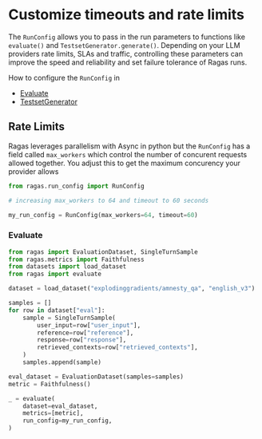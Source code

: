 # Customize timeouts and rate limits

The `RunConfig` allows you to pass in the run parameters to functions like `evaluate()` and `TestsetGenerator.generate()`. Depending on your LLM providers rate limits, SLAs and traffic, controlling these parameters can improve the speed and reliability and set failure tolerance of Ragas runs.

How to configure the `RunConfig` in

- [Evaluate](#evaluate)
- [TestsetGenerator]()

## Rate Limits

Ragas leverages parallelism with Async in python but the `RunConfig` has a field called `max_workers` which control the number of concurent requests allowed together. You adjust this to get the maximum concurency your provider allows


```python
from ragas.run_config import RunConfig

# increasing max_workers to 64 and timeout to 60 seconds

my_run_config = RunConfig(max_workers=64, timeout=60)
```

### Evaluate


```python
from ragas import EvaluationDataset, SingleTurnSample
from ragas.metrics import Faithfulness
from datasets import load_dataset
from ragas import evaluate

dataset = load_dataset("explodinggradients/amnesty_qa", "english_v3")

samples = []
for row in dataset["eval"]:
    sample = SingleTurnSample(
        user_input=row["user_input"],
        reference=row["reference"],
        response=row["response"],
        retrieved_contexts=row["retrieved_contexts"],
    )
    samples.append(sample)

eval_dataset = EvaluationDataset(samples=samples)
metric = Faithfulness()

_ = evaluate(
    dataset=eval_dataset,
    metrics=[metric],
    run_config=my_run_config,
)
```

